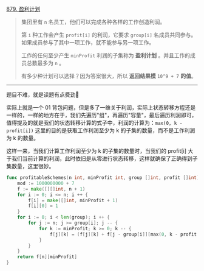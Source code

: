 [879. 盈利计划](https://leetcode.cn/problems/profitable-schemes/)

> 集团里有 `n` 名员工，他们可以完成各种各样的工作创造利润。
>
> 第 `i` 种工作会产生 `profit[i]` 的利润，它要求 `group[i]` 名成员共同参与。如果成员参与了其中一项工作，就不能参与另一项工作。
>
> 工作的任何至少产生 `minProfit` 利润的子集称为 **盈利计划** 。并且工作的成员总数最多为 `n` 。
>
> 有多少种计划可以选择？因为答案很大，所以 **返回结果模** `10^9 + 7` **的值**。

---

题目不难，就是读题有点费劲💩

实际上就是一个 01 背包问题，但是多了一维关于利润，实际上状态转移方程还是一样的，一样的地方在于，我们先遍历"组"，再遍历"容量"，最后遍历利润即可，值得提及的就是我们的状态转移计算的式子中，利润的计算为：`max(0, k - profit[i])` 这里的目的是获取工作利润至少为 k 的子集的数量，而不是工作利润为 k 的数量。

这样一来，当我们计算工作利润至少为 k 的子集的数量时，当我们的 profit[i] 大于我们当前计算的利润，此时依旧是从零进行状态转移，这样就确保了正确得到子集数量，这里很妙。

```go
func profitableSchemes(n int, minProfit int, group []int, profit []int) int {
    mod := 1000000000 + 7
    f := make([][]int, n + 1)
    for i := 0; i <= n; i ++ {
        f[i] = make([]int, minProfit + 1)
        f[i][0] = 1
    }
    for i := 0; i < len(group); i ++ {
        for j := n; j >= group[i]; j -- {
            for k := minProfit; k >= 0; k -- {
                f[j][k] = (f[j][k] + f[j - group[i]][max(0, k - profit[i])]) % mod
            }
        }
    }
    return f[n][minProfit]
}
```


